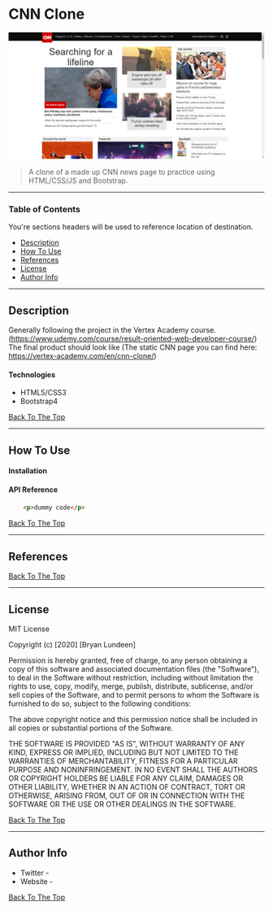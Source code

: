 # CNN Clone

![Project Image](/img/Cnn-Clone.png)

> A clone of a made up CNN news page to practice using HTML/CSS/JS and Bootstrap.

---

### Table of Contents
You're sections headers will be used to reference location of destination.

- [Description](#description)
- [How To Use](#how-to-use)
- [References](#references)
- [License](#license)
- [Author Info](#author-info)

---

## Description

Generally following the project in the Vertex Academy course. (https://www.udemy.com/course/result-oriented-web-developer-course/)
The final product should look like (The static CNN page you can find here: https://vertex-academy.com/en/cnn-clone/)

#### Technologies

- HTML5/CSS3
- Bootstrap4

[Back To The Top](#cnn-clone)

---

## How To Use

#### Installation



#### API Reference

```html
    <p>dummy code</p>
```
[Back To The Top](#cnn-clone)

---

## References
[Back To The Top](#cnn-clone)

---

## License

MIT License

Copyright (c) [2020] [Bryan Lundeen]

Permission is hereby granted, free of charge, to any person obtaining a copy
of this software and associated documentation files (the "Software"), to deal
in the Software without restriction, including without limitation the rights
to use, copy, modify, merge, publish, distribute, sublicense, and/or sell
copies of the Software, and to permit persons to whom the Software is
furnished to do so, subject to the following conditions:

The above copyright notice and this permission notice shall be included in all
copies or substantial portions of the Software.

THE SOFTWARE IS PROVIDED "AS IS", WITHOUT WARRANTY OF ANY KIND, EXPRESS OR
IMPLIED, INCLUDING BUT NOT LIMITED TO THE WARRANTIES OF MERCHANTABILITY,
FITNESS FOR A PARTICULAR PURPOSE AND NONINFRINGEMENT. IN NO EVENT SHALL THE
AUTHORS OR COPYRIGHT HOLDERS BE LIABLE FOR ANY CLAIM, DAMAGES OR OTHER
LIABILITY, WHETHER IN AN ACTION OF CONTRACT, TORT OR OTHERWISE, ARISING FROM,
OUT OF OR IN CONNECTION WITH THE SOFTWARE OR THE USE OR OTHER DEALINGS IN THE
SOFTWARE.

[Back To The Top](#cnn-clone)

---

## Author Info

- Twitter - 
- Website - 

[Back To The Top](#cnn-clone)
